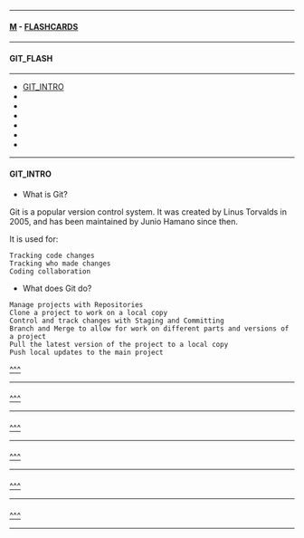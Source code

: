 
---

#### [M](https://github.com/ttltrk/TTT/blob/master/menu.md) - [FLASHCARDS](https://github.com/ttltrk/TTT/tree/master/FLASHCARDS/FLASHCARDS.md)

---

#### GIT_FLASH

---

* [GIT_INTRO](#GIT_INTRO)
* [](#)
* [](#)
* [](#)
* [](#)
* [](#)
* [](#)

---

#### GIT_INTRO

- What is Git?

Git is a popular version control system. It was created by Linus Torvalds in 2005, and has been maintained by Junio Hamano since then.

It is used for:

```
Tracking code changes
Tracking who made changes
Coding collaboration
```

- What does Git do?

```
Manage projects with Repositories
Clone a project to work on a local copy
Control and track changes with Staging and Committing
Branch and Merge to allow for work on different parts and versions of a project
Pull the latest version of the project to a local copy
Push local updates to the main project
```

[^^^](#GIT_FLASH)

---

####

[^^^](#GIT_FLASH)

---

####

[^^^](#GIT_FLASH)

---

####

[^^^](#GIT_FLASH)

---

####

[^^^](#GIT_FLASH)

---

####

[^^^](#GIT_FLASH)

---